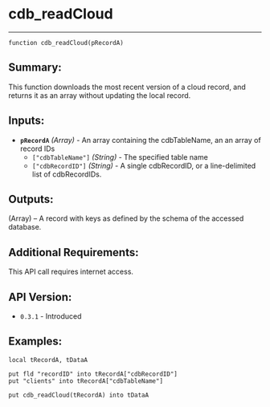 # cdb_readCloud
---
```
function cdb_readCloud(pRecordA)
```
## Summary:
This function downloads the most recent version of a cloud record, and returns it as an array without updating the local record.

## Inputs:
* **`pRecordA`** *(Array)* - An array containing the cdbTableName, an an array of record IDs
    * `["cdbTableName"]` *(String)* - The specified table name
    * `["cdbRecordID"]` *(String)* - A single cdbRecordID, or a line-delimited list of cdbRecordIDs.

## Outputs:
(Array) – A record with keys as defined by the schema of the accessed database.

## Additional Requirements:
This API call requires internet access.

## API Version:
* `0.3.1` - Introduced

## Examples:
```
local tRecordA, tDataA

put fld "recordID" into tRecordA["cdbRecordID"]
put "clients" into tRecordA["cdbTableName"]
    
put cdb_readCloud(tRecordA) into tDataA
```